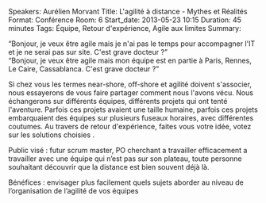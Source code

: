 Speakers: Aurélien Morvant
Title: L'agilité à distance - Mythes et Réalités
Format: Conférence
Room: 6
Start_date: 2013-05-23 10:15
Duration: 45 minutes
Tags: Équipe, Retour d'expérience, Agile aux limites
Summary:

“Bonjour, je veux être agile mais je n'ai pas le temps pour accompagner l'IT et je ne serai pas sur site.
C'est grave docteur ?”  
“Bonjour, je veux être agile mais mon équipe est en partie à Paris, Rennes, Le Caire, Cassablanca.
C'est grave docteur ?”

Si chez vous les termes near-shore, off-shore et agilité doivent s'associer, nous essayerons de vous faire partager comment nous l'avons vécu.
Nous échangerons sur différents équipes, différents projets qui ont tenté l'aventure.
Parfois ces projets avaient une taille humaine, parfois ces projets embarquaient des équipes sur plusieurs fuseaux horaires, avec différentes coutumes. 
Au travers de retour d'expérience, faites vous votre idée, votez sur les solutions choisies .

Public visé : futur scrum master, PO cherchant a travailler efficacement a travailler avec une équipe qui n’est pas sur son plateau, toute personne souhaitant découvrir que la distance est bien souvent déjà là.

Bénéfices : envisager plus facilement quels sujets aborder au niveau de l’organisation de l’agilité de vos équipes
